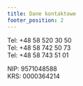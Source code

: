 ```yaml
---
title: Dane kontaktowe
footer_position: 2
---
```


Tel: +48 58 520 30 50\
Tel: +48 58 742 50 73\
Tel: +48 58 743 51 01

NIP: 9571048588\
KRS: 0000364214
